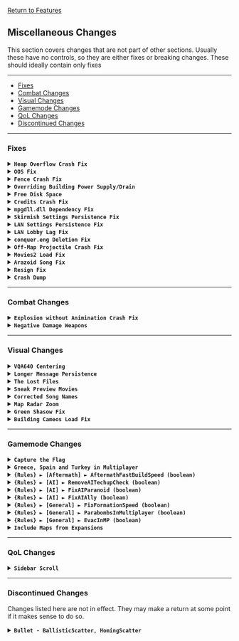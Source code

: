 [Return to Features](./features.md)

## Miscellaneous Changes

This section covers changes that are not part of other sections. Usually these have no controls, so they are either fixes or breaking changes. These should ideally contain only fixes

-------

 - [Fixes](#fixes) 
 - [Combat Changes](#combat-changes)
 - [Visual Changes](#visual-changes)
 - [Gamemode Changes](#gamemode-changes)
 - [QoL Changes](#qol-changes)
 - [Discontinued Changes](#discontinued-changes)

-------

### Fixes

<details>
  <summary>
    <b><code>Heap Overflow Crash Fix</code></b>
  </summary>
  
```Inherited from hifi's p-series```

A crash relating to the a max limit being reached (e.g. that of airplanes) has been fixed. When a max unit limit has been reached the game will play the "unable to build more sound".

</details>

<details>
  <summary>
    <b><code>OOS Fix</code></b>
  </summary>
  
```Inherited from hifi's p-series```

FunkyFr3sh's OOS-FIX.INI file will be loaded (if it's found) while still being compatible online with 3.03 players not using this fix. This fix prevents desyncing after playing certain (most?) modded maps online and then playing another map. It also fixes the cause of the desync itself, namely that after playing certain modded maps/missions certain memory used by the game for its settings (e.g. unit cost) won't be reset when playing a normal map/mission. This has to do with some really terrible programming but is a bit technical to explain. Suffice to say this fixes things like the Mobile Radar Jammer gaining a Tesla weapon after playing certain Counterstrike expansion missions, etc.

</details>

<details>
  <summary>
    <b><code>Fence Crash Fix</code></b>
  </summary>
  
```Inherited from hifi's p-series```

Fixed a crash with fences placed on the northern border of the map that are destroyed.

</details>

<details>
  <summary>
    <b><code>Overriding Building Power Supply/Drain</code></b>
  </summary>

```New logic```

Originally, if the power of the original building was negative (drains power), modifications by ini with a positive number will still perform the drain.

The drain amount is now reset when a positive power supply is defined for a building.

</details>

<details>
  <summary>
    <b><code>Free Disk Space</code></b>
  </summary>

```Inherited from iran's r-series```

Fix for a rare issue where the game would report there is barely any free disk space left when there's plenty. The game now skips this check.

</details>

<details>
  <summary>
    <b><code>Credits Crash Fix</code></b>
  </summary>
  
```Inherited from iran's r-series```

Fix added for cnc-ddraw crash in the credits slide show screen once the first text reaches the top of the screen. This fix causes slight graphical glitching sadly and as a result the loading of background images was removed from the credits screen.

</details>

<details>
  <summary>
    <b><code>mpgdll.dll Dependency Fix</code></b>
  </summary>
  
```Inherited from iran's r-series```

The game no longer requires mpgdll.dll. This DLL was never used and contains MPEG-2 video loading code for a never released Red Alert 1 DVD with higher quality movies.

</details>

<details>
  <summary>
    <b><code>Skirmish Settings Persistence Fix</code></b>
  </summary>
  
```Inherited from iran's r-series```

Fixed a bug where Skirmish menu nick name/color/side settings aren't saved when you modify them, unless you also modify your nick name. (Thanks to Arda.dll.inj by AlexB)

</details>

<details>
  <summary>
    <b><code>LAN Settings Persistence Fix</code></b>
  </summary>
  
```Inherited from iran's r-series```

Fixed a bug where LAN menu nick name/color/side settings aren't saved. You still need to create a new game or join an existing one for these settings to be saved though.

</details>

<details>
  <summary>
    <b><code>LAN Lobby Lag Fix</code></b>
  </summary>
  
```Inherited from iran's r-series```

Fixed lag when leaving the Network/LAN menu when there are many players in the menu, for example while playing on CnCNet.

</details>

<details>
  <summary>
    <b><code>conquer.eng Deletion Fix</code></b>
  </summary>
  
```Inherited from iran's r-series```

The game will no longer delete conquer.eng if it's inside the game folder. (Thanks to Arda.dll.inj by AlexB)

</details>

<details>
  <summary>
    <b><code>Off-Map Projectile Crash Fix</code></b>
  </summary>
  
```Inherited from hifi's p-series```

Fix for projectile off map crash (code from hifi, original fix by AlexB)

</details>

<details>
  <summary>
    <b><code>Movies2 Load Fix</code></b>
  </summary>
  
```Inherited from iran's r-series```

Fixed a bug with loading movies2.mix. If movies1.mix is found this file wasn't loaded. Now it always is loaded. This affects The First Decade where the Soviet campaign movies (stored in movies2.mix) would never play because TFD Red Alert 1 comes with both MIX files. 

</details>

<details>
  <summary>
    <b><code>Arazoid Song Fix</code></b>
  </summary>
  
```Inherited from iran's r-series```

The game will now try to read ARAZOID.AUD and ARAZIOD.AUD. The game originally would only load ARAZOID.AUD but because the file name is misspelled as 'ARAZIOD.AUD' in the game's data files it was never read and the song didn't work inside the game because of this. 

</details>

<details>
  <summary>
    <b><code>Resign Fix</code></b>
  </summary>
  
```Inherited from iran's r-series```

The resign hotkey now actually works. There wasn't any code to do anything when the resign hotkey was pressed, even though the game read this hotkey from REDALERT.INI and also put it back in **REDALERT.INI**.

</details>

<details>
  <summary>
    <b><code>Crash Dump</code></b>
  </summary>
  
```Inherited from hifi's p-series```

When the game crashes it will now generate a crashdump file (ra95crash.dmp) with more possibly useful info that might help determine what caused the crash. (Code by hifi)

</details>

-------

### Combat Changes

<details>
  <summary>
    <b><code>Explosion without Animination Crash Fix</code></b>
  </summary>

```New logic```

In the original game, if a unit using a `Primary` weapon with a warhead with `Anim=NONE` is set to `Explodes=true`, the game will try to animate the null animation ANIM_NONE, which crashes the game.

Now this defaults to ANIM_NAPALM2 (the flame animation). A modder may use a unit's `DeathWeapon` to customize a unit's explosion behavior.

</details>

<details>
  <summary>
    <b><code>Negative Damage Weapons</code></b>
  </summary>

```New logic```

In the original game, there are checks to restrict the use of negative damage to the Medic and the Mechanic. Moreover, the game restricts the area of effect of such weapons to 8 leptons. Now all weapons can deal negative damage, and the area of effect of the weapon follows the warhead spread factor.

The mechanics of healing is not yet fully unraveled, so negative weapons may not mix nicely with combat weapons.

</details>

-------

### Visual Changes

<details>
  <summary>
    <b><code>VQA640 Centering</code></b>
  </summary>
  
```Inherited from iran's r-series```

VQA640 playback is now centered when playing in higher resolutions. This impacts the game intro sequence with a Longbow helicopter hitting a Mammoth Tank, which is the only VQA640 file playback in the original game. 

</details>

<details>
  <summary>
    <b><code>Longer Message Persistence</code></b>
  </summary>
  
```Inherited from iran's r-series```

Messages sent by other players during a match now appear for 15 seconds in the top left corner now, instead of the previous 9 seconds.

</details>

<details>
  <summary>
    <b><code>The Lost Files</code></b>
  </summary>
  
```Inherited from iran's r-series```

The game now supports loading The Lost Files movies compiled by Nyerguds.

</details>

<details>
  <summary>
    <b><code>Sneak Preview Movies</code></b>
  </summary>
  
```Inherited from iran's r-series```

The game will now load and play sizzle3.vqa, sizzle4.vqa and introx.vqa in the sneak preview menu if found.

</details>

<details>
  <summary>
    <b><code>Corrected Song Names</code></b>
  </summary>
  
```Inherited from iran's r-series```

Some songs had been misnamed in the in-game song menu, such as Twin Cannon, which was misnamed as "Twin". This is now fixed.

</details>

<details>
  <summary>
    <b><code>Map Radar Zoom</code></b>
  </summary>
  
```Inherited from iran's r-series```

When first buying a Radar Dome the top of the sidebar will now show the zoomed out map, instead of the zoomed in one. Thanks to Nyerguds for showing me how he did this for his C&C95 patch and giving me pointers for Red Alert.
	 
</details>

<details>
  <summary>
    <b><code>Green Shasow Fix</code></b>
  </summary>
  
```Inherited from iran's r-series```

Fix for green shadow issue on units like the Phase Transport. (Taken from Arda.dll.inj by AlexB)

</details>

<details>
  <summary>
    <b><code>Building Cameos Load Fix</code></b>
  </summary>
  
```Inherited from iran's r-series```

Building icons/cameos are now loaded even when a building is `TechLevel` -1 in **RULES.INI** under [General]. This fixes an issue where enabling building buildings like the Construction Yard with a map mod still caused the icon/cameo graphics not to be loaded for the structure in the sidebar. This was fixed by patching out a specific check that didn't load these graphics if TechLevel was equal to -1 on the building. Other objects in the game like infantry use the same loading logic, but without this extra check.

</details>

-------

### Gamemode Changes

<details>
  <summary>
    <b><code>Capture the Flag</code></b>
  </summary>
  
```Inherited from iran's r-series```

Capture the flag can now be enabled for skirmish. Westwood added specific checks to disable this game mode for skirmish, but I don't know why. Be warned.

</details>

<details>
  <summary>
    <b><code>Greece, Spain and Turkey in Multiplayer</code></b>
  </summary>
  
```Inherited from iran's r-series```

Greece, Spain and Turkey are now all selectable in multiplayer.

</details>

<details>
  <summary>
    <b><code>{Rules} ► [Aftermath] ► AftermathFastBuildSpeed (boolean)</code></b>
  </summary>
  
```Inherited from iran's r-series```

New **RULES.INI** `AftermathFastBuildSpeed`= yes/no keyword under the section [Aftermath], with this enabled there won't be a cap for build speed increase when you buy additional production facilities of the same type (e.g. more than two Barracks)and the Aftermath expansion is installed. If you want to use this online you need to play versus other players running this patch and the "Force AM fast build speed" RULES.INI file (this is also available as a RedAlertConfig.exe option).

</details>

<details>
  <summary>
    <b><code>{Rules} ► [AI] ► RemoveAITechupCheck (boolean)</code></b>
  </summary>
  
```Inherited from iran's r-series```

Added a new **RULES.INI** keyword `RemoveAITechupCheck`= (yes/no) under the [AI] section, when set to yes the AI will tech up to Radar Dome and beyond even when there are no Helipads or Airfields on the map. This fix is always enabled in skirmish.

</details>

<details>
  <summary>
    <b><code>{Rules} ► [AI] ► FixAIParanoid (boolean)</code></b>
  </summary>
  
```Inherited from iran's r-series```

Added a keyword `FixAIParanoid`= (yes/no) under the [AI] section of **RULES.INI**, when set to yes the Paranoid= setting will be fixed. This Paranoid= setting controls whether all the AI should ally among themselves to fight you when one player is defeated. Paranoid=yes enables this, but this was broken in patch 3.03. This fix is always enabled in skirmish.

</details>

<details>
  <summary>
    <b><code>{Rules} ► [AI] ► FixAIAlly (boolean)</code></b>
  </summary>
  
```Inherited from iran's r-series```

Added a keyword `FixAIAlly`= (yes/no) under the [AI] section of **RULES.INI**, when set to yes you can ally with AI players. This fix is always enabled in skirmish.

</details>

<details>
  <summary>
    <b><code>{Rules} ► [General] ► FixFormationSpeed (boolean)</code></b>
  </summary>
  
```Inherited from iran's r-series```

Optional fix for the formation exploit, the slowest unit speed is used now as formation speed when this fix is enabled. The RULES.INI keyword FixFormationSpeed= (yes/no) keyword under the [General] section controls whether this fix is on or off, it's off when this keyword is missing. This fix is applied by default for skirmish and single player, but not online to stay compatible with 3.03 online. (Taken from Arda.dll.inj by AlexB)

</details>

<details>
  <summary>
    <b><code>{Rules} ► [General] ► ParabombsInMultiplayer (boolean)</code></b>
  </summary>
  
```Inherited from iran's r-series```

Added a new RULES.INI keyword ParabombsInMultiplayer= (yes/no) under the [General] section, when enabled it will make parabombs available in multiplayer (by default after an Airfield is bought).

</details>

<details>
  <summary>
    <b><code>{Rules} ► [General] ► EvacInMP (boolean)</code></b>
  </summary>
  
```Inherited from iran's r-series```

Added a new global **RULES.INI** keyword `EvacInMP`= (yes/no) under the [General] section , when enabled GNRL and EINSTEIN get evacuated if they enter a Chinook in multiplayer. If disabled this doesn't happen. Enabled by default to stay compatible with 3.03 online.

</details>

<details>
  <summary>
    <b><code>Include Maps from Expansions</code></b>
  </summary>
  
```Inherited from iran's r-series```

The game will now try to display maps from the expansions even when the expansions aren't enabled.

</details>

-------

### QoL Changes

<details>
  <summary>
    <b><code>Sidebar Scroll</code></b>
  </summary>
  
```Inherited from iran's r-series```

It is now possible to scroll the sidebar with the mouse wheel. (code written by CCHyper)

</details>

-------

### Discontinued Changes

Changes listed here are not in effect. They may make a return at some point if it makes sense to do so.

<details>
  <summary>
    <b><code>Bullet - BallisticScatter, HomingScatter</code></b>
  </summary>

*This experimental change has been reverted for the moment. Expect finer controls in the future.*

Scattering behaviour had changed, which may mean a greater spread of bullets for units with `Inaccurate` set to true, as well as situations that the game applies inaccuracy to. This may change in the future.

</details>
